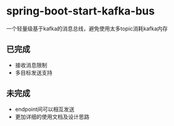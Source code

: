 # spring-boot-start-kafka-bus
一个轻量级基于kafka的消息总线，避免使用太多topic消耗kafka内存

## 已完成
* 接收消息限制
* 多目标发送支持

## 未完成
* endpoint间可以相互发送
* 更加详细的使用文档及设计思路